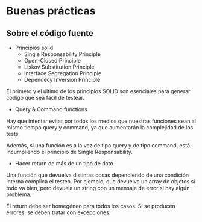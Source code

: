 Buenas prácticas
================

Sobre el código fuente
----------------------

- Principios solid
    - Single Responsability Principle
    - Open-Closed Principle
    - Liskov Substitution Principle
    - Interface Segregation Principle
    - Dependecy Inversion Principle
  
El primero y el último de los principios SOLID son esenciales para generar código que sea fácil de testear.

- Query & Command functions

Hay que intentar evitar por todos los medios que nuestras funciones sean al mismo tiempo query y command, ya que aumentarán la complejidad de los tests.

Además, si una función es a la vez de tipo query y de tipo command, está incumpliendo el principio de Single Responsability.

- Hacer return de más de un tipo de dato

Una función que devuelva distintas cosas dependiendo de una condición interna complica el testeo. Por ejemplo, que devuelva un array de objetos si todo va bien, pero devuela un string con un mensaje de error si hay algún problema.

El return debe ser homegéneo para todos los casos. Si se producen errores, se deben tratar con excepciones.